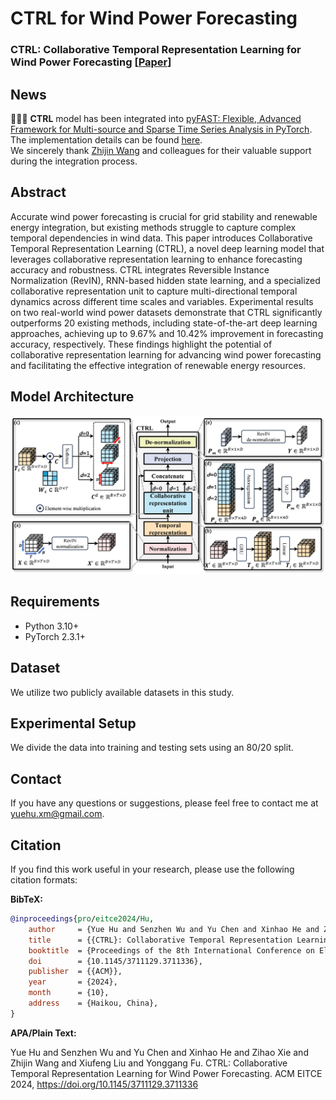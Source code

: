# CTRL for Wind Power Forecasting

### CTRL: Collaborative Temporal Representation Learning for Wind Power Forecasting [[Paper](https://dl.acm.org/doi/abs/10.1145/3711129.3711336)]

## News

🎉🎉🎉 **CTRL** model has been integrated
into [pyFAST: Flexible, Advanced Framework for Multi-source and Sparse Time Series Analysis in PyTorch](https://github.com/freepose/pyFAST).
The implementation details can be found [here](https://github.com/freepose/pyFAST/blob/main/fast/model/mts/coat.py).  
We sincerely thank [Zhijin Wang](https://github.com/freepose) and colleagues for their valuable support during the
integration process.

## Abstract

Accurate wind power forecasting is crucial for grid stability and renewable energy integration, but existing methods struggle to capture complex temporal dependencies in wind data. This paper introduces Collaborative Temporal Representation Learning (CTRL), a novel deep learning model that leverages collaborative representation learning to enhance forecasting accuracy and robustness. CTRL integrates Reversible Instance Normalization (RevIN), RNN-based hidden state learning, and a specialized collaborative representation unit to capture multi-directional temporal dynamics across different time scales and variables. Experimental results on two real-world wind power datasets demonstrate that CTRL significantly outperforms 20 existing methods, including state-of-the-art deep learning approaches, achieving up to 9.67% and 10.42% improvement in forecasting accuracy, respectively. These findings highlight the potential of collaborative representation learning for advancing wind power forecasting and facilitating the effective integration of renewable energy resources.

## Model Architecture

![Model Architecture](model_architecture.png)

## Requirements

- Python 3.10+
- PyTorch 2.3.1+

## Dataset

We utilize two publicly available datasets in this study.

## Experimental Setup

We divide the data into training and testing sets using an 80/20 split.

## Contact

If you have any questions or suggestions, please feel free to contact me at [yuehu.xm@gmail.com](yuehu.xm@gmail.com).

## Citation

If you find this work useful in your research, please use the following citation formats:

**BibTeX:**

```bibtex
@inproceedings{pro/eitce2024/Hu,
	author     = {Yue Hu and Senzhen Wu and Yu Chen and Xinhao He and Zihao Xie and Zhijin Wang and Xiufeng Liu and Yonggang Fu},
	title      = {{CTRL}: Collaborative Temporal Representation Learning for Day-ahead Wind Power Forecasting},
	booktitle  = {Proceedings of the 8th International Conference on Electronic Information Technology and Computer Engineering},
    doi        = {10.1145/3711129.3711336},
	publisher  = {{ACM}},
	year       = {2024},
	month      = {10},
	address    = {Haikou, China},
}
```

**APA/Plain Text:**

Yue Hu and Senzhen Wu and Yu Chen and Xinhao He and Zihao Xie and Zhijin Wang and Xiufeng Liu and Yonggang Fu. CTRL: Collaborative Temporal Representation Learning for Wind Power Forecasting. ACM EITCE 2024, https://doi.org/10.1145/3711129.3711336
